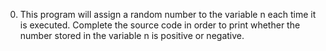 0. This program will assign a random number to the variable n each time it is executed. Complete the source code in order to print whether the number stored in the variable n is positive or negative.
